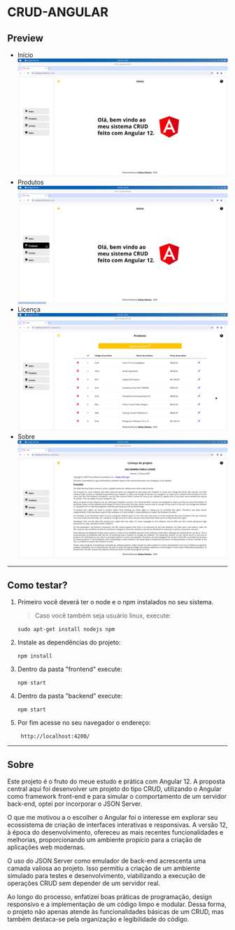# CRUD-ANGULAR

## Preview
- Início
  ![plot](./prints/1-print-home.png)
- Produtos
  ![plot](./prints/2-print-home.png)
- Licença
  ![plot](./prints/3-print-products.png)
- Sobre
  ![plot](./prints/4-print-lisence.png)
---
## Como testar?
1. Primeiro você deverá ter o node e o npm instalados no seu sistema.
   >Caso você também seja usuário linux, execute:
   ```
   sudo apt-get install nodejs npm
   ```
3. Instale as dependências do projeto:
   ```
   npm install
   ```
4. Dentro da pasta "frontend" execute:
   ```
   npm start
   ```
5. Dentro da pasta "backend" execute:
   ```
   npm start
   ```

6. Por fim acesse no seu navegador o endereço:
   ```
    http://localhost:4200/
   ```

---
## Sobre
 Este projeto é o fruto do meue estudo e prática com Angular 12. A proposta central aqui foi desenvolver um projeto do tipo CRUD, utilizando o Angular como framework front-end e para simular o comportamento de um servidor back-end, optei por incorporar o JSON Server.

O que me motivou a o escolher o Angular foi o interesse em explorar seu ecossistema de criação de interfaces interativas e responsivas. A versão 12, à época do desenvolvimento, ofereceu as mais recentes funcionalidades e melhorias, proporcionando um ambiente propício para a criação de aplicações web modernas.

O uso do JSON Server como emulador de back-end acrescenta uma camada valiosa ao projeto. Isso permitiu a criação de um ambiente simulado para testes e desenvolvimento, viabilizando a execução de operações CRUD sem depender de um servidor real.

Ao longo do processo, enfatizei boas práticas de programação, design responsivo e a implementação de um código limpo e modular. Dessa forma, o projeto não apenas atende às funcionalidades básicas de um CRUD, mas também destaca-se pela organização e legibilidade do código.

